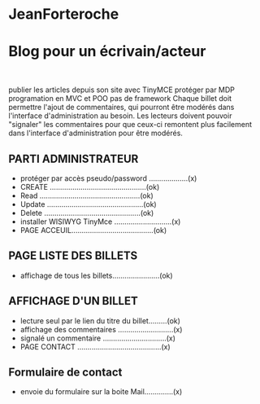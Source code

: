 # JeanForteroche

<h1>Blog pour un écrivain/acteur</h1><br/>


<p>publier les articles depuis son site avec TinyMCE protéger par MDP programation en MVC et POO pas de framework Chaque billet doit permettre l'ajout de commentaires, qui pourront être modérés dans l'interface d'administration au besoin. Les lecteurs doivent pouvoir "signaler" les commentaires pour que ceux-ci remontent plus facilement dans l'interface d'administration pour être modérés. </p>

<h2>PARTI ADMINISTRATEUR</h2>
<ul>
	<li>protéger par accès pseudo/password …................(x)</li>
	<li>CREATE …............................................(ok)</li>
	<li>Read …..............................................(ok)</li>
	<li>Update …............................................(ok)</li>
	<li>Delete …............................................(ok)</li>
	<li>installer WISIWYG TinyMce ….........................(x)</li>
	<li>PAGE ACCEUIL........................................(ok)</li>
</ul>
<h2>PAGE LISTE DES BILLETS</h2>
<ul>
	<li>affichage de tous les billets.......................(ok)</li>
</ul>
<h2>AFFICHAGE D'UN BILLET</h2>
<ul>
	<li>lecture seul par le lien du titre du billet.........(ok)</li>
	<li>affichage des commentaires …........................(x)</li>
	<li>signalé un commentaire …............................(x)</li>
	<li>PAGE CONTACT …......................................(x)</li>
</ul>
<h2>Formulaire de contact</h2>
<ul>
	<li>envoie du formulaire sur la boite Mail..............(x)</li>
</ul>
